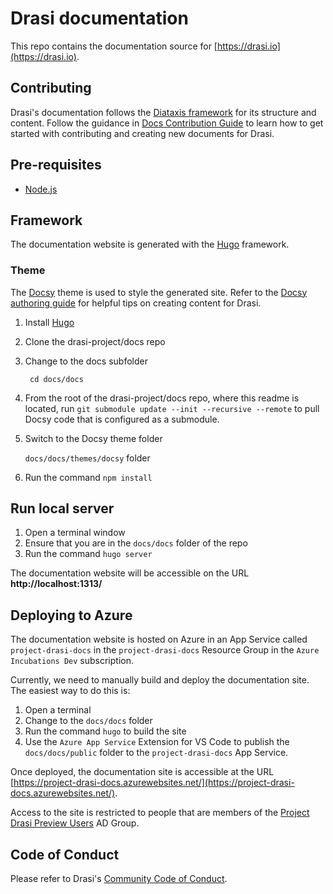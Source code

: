 # Drasi documentation
This repo contains the documentation source for [https://drasi.io](https://drasi.io).
## Contributing
Drasi's documentation follows the [Diataxis framework](https://diataxis.fr/) for its structure and content. Follow the guidance in [Docs Contribution Guide](https://github.com/drasi-project/docs/blob/preview/docs/README.md) to learn how to get started with contributing and creating new documents for Drasi.
## Pre-requisites
 * [Node.js](https://nodejs.org/en/)
## Framework
The documentation website is generated with the [Hugo](https://gohugo.io/) framework.

### Theme
The [Docsy](https://www.docsy.dev/) theme is used to style the generated site. Refer to the [Docsy authoring guide](https://www.docsy.dev/docs/adding-content/) for helpful tips on creating content for Drasi.

1. Install [Hugo](https://gohugo.io/)
1. Clone the drasi-project/docs repo
2. Change to the docs subfolder

   ``` cd docs/docs```
 
1. From the root of the drasi-project/docs repo, where this readme is located, run ```git submodule update --init --recursive --remote``` to pull Docsy code that is configured as a submodule.
1. Switch to  the Docsy theme folder

   ```docs/docs/themes/docsy``` folder

1. Run the command ```npm install```

## Run local server

1. Open a terminal window
1. Ensure that you are in the  ```docs/docs``` folder of the repo
1. Run the command ```hugo server```

The documentation website will be accessible on the URL **http://localhost:1313/**

## Deploying to Azure

The documentation website is hosted on Azure in an App Service called ```project-drasi-docs``` in the ```project-drasi-docs``` Resource Group in the ```Azure Incubations Dev``` subscription.

Currently, we need to manually build and deploy the documentation site. The easiest way to do this is:

1. Open a terminal
1. Change to the ```docs/docs``` folder
1. Run the command ```hugo``` to build the site
1. Use the ```Azure App Service``` Extension for VS Code to publish the ```docs/docs/public``` folder to the ```project-drasi-docs``` App Service.

Once deployed, the documentation site is accessible at the URL [https://project-drasi-docs.azurewebsites.net/](https://project-drasi-docs.azurewebsites.net/).

Access to the site is restricted to people that are members of the [Project Drasi Preview Users](https://ms.portal.azure.com/#view/Microsoft_AAD_IAM/GroupDetailsMenuBlade/~/Overview/groupId/01063f6b-d581-48e5-806a-29d531cba3ff) AD Group.


## Code of Conduct
Please refer to Drasi's [Community Code of Conduct](https://github.com/drasi-project/community/blob/main/CODE_OF_CONDUCT.md).
